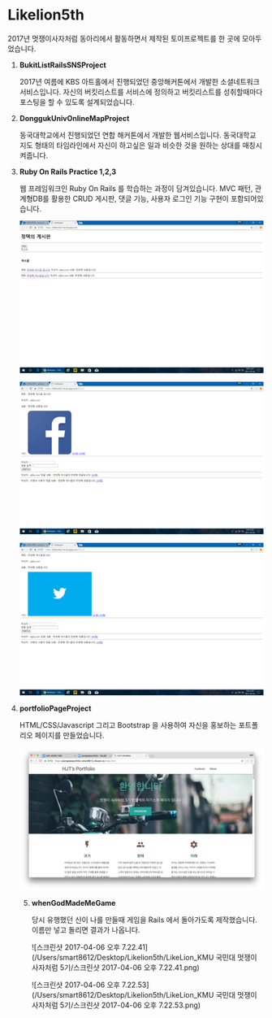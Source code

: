 # Likelion5th

2017년 멋쟁이사자처럼 동아리에서 활동하면서 제작된 토이프로젝트를 한 곳에 모아두었습니다. 

1. **BukitListRailsSNSProject**

   2017년 여름에 KBS 아트홀에서 진행되었던 중앙해커톤에서 개발한 소셜네트워크 서비스입니다. 자신의 버킷리스트를 서비스에 정의하고 버킷리스트를 성취할때마다 포스팅을 할 수 있도록 설계되었습니다.

2. **DonggukUnivOnlineMapProject**

   동국대학교에서 진행되었던 연합 해커톤에서 개발한 웹서비스입니다. 동국대학교 지도 형태의 타임라인에서 자신이 하고싶은 일과 비슷한 것을 원하는 상대를 매칭시켜줍니다.

3. **Ruby On Rails Practice 1,2,3**

   웹 프레임워크인 Ruby On Rails 를 학습하는 과정이 담겨있습니다. MVC 패턴, 관계형DB를 활용한  CRUD 게시판, 댓글 기능, 사용자 로그인 기능 구현이 포함되어있습니다.

   ![1](https://github.com/smart8612/Likelion5th/blob/master/LikeLion_KMU%20국민대%20멋쟁이사자처럼%205기/1.png?raw=true)

   ![2](https://github.com/smart8612/Likelion5th/blob/master/LikeLion_KMU%20국민대%20멋쟁이사자처럼%205기/2.png?raw=true)

   ![3](https://github.com/smart8612/Likelion5th/blob/master/LikeLion_KMU%20국민대%20멋쟁이사자처럼%205기/3.png?raw=true)

4. **portfolioPageProject**

   HTML/CSS/Javascript 그리고 Bootstrap 을 사용하여 자신을 홍보하는 포트폴리오 페이지를 만들었습니다.

   ![스크린샷_2017-04-26_오후_4.47.43](https://github.com/smart8612/Likelion5th/blob/master/LikeLion_KMU%20국민대%20멋쟁이사자처럼%205기/스크린샷_2017-04-26_오후_4.47.43.png?raw=true)

   5. **whenGodMadeMeGame**

      당시 유행했던 신이 나를 만들때 게임을 Rails 에서 돌아가도록 제작했습니다.  이름만 넣고 돌리면 결과가 나옵니다.

      ![스크린샷 2017-04-06 오후 7.22.41](/Users/smart8612/Desktop/Likelion5th/LikeLion_KMU 국민대 멋쟁이사자처럼 5기/스크린샷 2017-04-06 오후 7.22.41.png)

      ![스크린샷 2017-04-06 오후 7.22.53](/Users/smart8612/Desktop/Likelion5th/LikeLion_KMU 국민대 멋쟁이사자처럼 5기/스크린샷 2017-04-06 오후 7.22.53.png)
